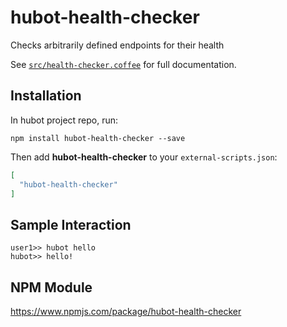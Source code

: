 # hubot-health-checker

Checks arbitrarily defined endpoints for their health 

See [`src/health-checker.coffee`](src/health-checker.coffee) for full documentation.

## Installation

In hubot project repo, run:

`npm install hubot-health-checker --save`

Then add **hubot-health-checker** to your `external-scripts.json`:

```json
[
  "hubot-health-checker"
]
```

## Sample Interaction

```
user1>> hubot hello
hubot>> hello!
```

## NPM Module

https://www.npmjs.com/package/hubot-health-checker
